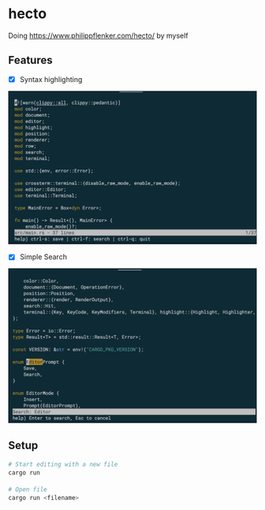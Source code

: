# hecto

Doing https://www.philippflenker.com/hecto/ by myself

## Features

- [x] Syntax highlighting

<img width="800" src="./public/syntax-highlight.png" />

- [x] Simple Search

<img width="800" src="./public/search.png" />

## Setup

```bash
# Start editing with a new file
cargo run

# Open file
cargo run <filename>
```

